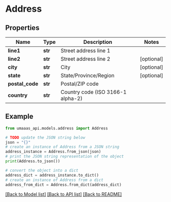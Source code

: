 # Address


## Properties

Name | Type | Description | Notes
------------ | ------------- | ------------- | -------------
**line1** | **str** | Street address line 1 | 
**line2** | **str** | Street address line 2 | [optional] 
**city** | **str** | City | [optional] 
**state** | **str** | State/Province/Region | [optional] 
**postal_code** | **str** | Postal/ZIP code | 
**country** | **str** | Country code (ISO 3166-1 alpha-2) | 

## Example

```python
from umaaas_api.models.address import Address

# TODO update the JSON string below
json = "{}"
# create an instance of Address from a JSON string
address_instance = Address.from_json(json)
# print the JSON string representation of the object
print(Address.to_json())

# convert the object into a dict
address_dict = address_instance.to_dict()
# create an instance of Address from a dict
address_from_dict = Address.from_dict(address_dict)
```
[[Back to Model list]](../README.md#documentation-for-models) [[Back to API list]](../README.md#documentation-for-api-endpoints) [[Back to README]](../README.md)


